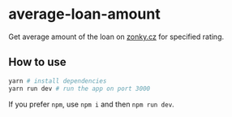 # average-loan-amount
Get average amount of the loan on [zonky.cz](https://app.zonky.cz) for specified rating.

## How to use

```bash
yarn # install dependencies
yarn run dev # run the app on port 3000
```
If you prefer `npm`, use `npm i` and then `npm run dev`.
